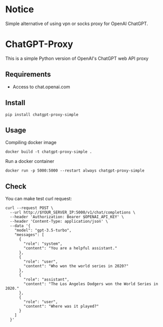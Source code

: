 # Notice
Simple alternative of using vpn or socks proxy for OpenAI ChatGPT.

# ChatGPT-Proxy
This is a simple Python version of OpenAI's ChatGPT web API proxy  

## Requirements
- Access to chat.openai.com

## Install
`pip install chatgpt-proxy-simple`

## Usage
Compiling docker image 
```
docker build -t chatgpt-proxy-simple .
```

Run a docker container
```
docker run -p 5000:5000 --restart always chatgpt-proxy-simple
```
 

## Check
You can make test curl request: 

```
curl --request POST \
  --url http://$YOUR_SERVER_IP:5000/v1/chat/completions \
  --header 'Authorization: Bearer $OPENAI_API_KEY' \
  --header 'Content-Type: application/json' \
  --data '{
    "model": "gpt-3.5-turbo",
    "messages": [
      {
        "role": "system",
        "content": "You are a helpful assistant."
      },
      {
        "role": "user",
        "content": "Who won the world series in 2020?"
      },
      {
        "role": "assistant",
        "content": "The Los Angeles Dodgers won the World Series in 2020."
      },
      {
        "role": "user",
        "content": "Where was it played?"
      }
    ]
  }'
 ````

